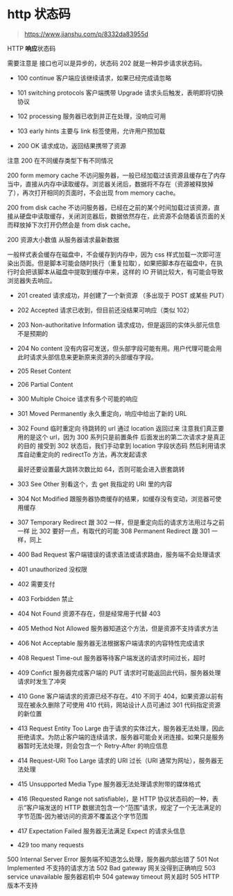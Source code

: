# http 状态码

> https://www.jianshu.com/p/8332da83955d

HTTP **响应**状态码

需要注意是 接口也可以是异步的，状态码 202 就是一种异步请求状态码。

- 100 continue 客户端应该继续请求，如果已经完成请忽略
- 101 switching protocols 客户端携带 Upgrade 请求头后触发，表明即将切换协议
- 102 processing 服务器已收到并正在处理，没响应可用
- 103 early hints 主要与 link 标签使用，允许用户预加载

- 200 OK 请求成功，返回结果携带了资源

注意 200 在不同缓存类型下有不同情况

200 form memory cache
不访问服务器，一般已经加载过该资源且缓存在了内存当中，直接从内存中读取缓存。浏览器关闭后，数据将不存在（资源被释放掉了），再次打开相同的页面时，不会出现 from memory cache。

200 from disk cache
不访问服务器，已经在之前的某个时间加载过该资源，直接从硬盘中读取缓存，关闭浏览器后，数据依然存在，此资源不会随着该页面的关而释放掉下次打开仍然会是 from disk cache。

200 资源大小数值
从服务器请求最新数据

一般样式表会缓存在磁盘中，不会缓存到内存中，因为 css 样式加载一次即可渲染出页面。但是脚本可能会随时执行（重复拉取），如果把脚本存在磁盘中，在执行时会把该脚本从磁盘中提取到缓存中来，这样的 IO 开销比较大，有可能会导致浏览器失去响应。

- 201 created 请求成功，并创建了一个新资源 （多出现于 POST 或某些 PUT）

- 202 Accepted 请求已收到，但目前还没结果可响应（类似 102）
- 203 Non-authoritative Information 请求成功，但是返回的实体头部元信息不是预期的
- 204 No content 没有内容可发送，但头部字段可能有用。用户代理可能会用此时请求头部信息来更新原来资源的头部缓存字段。
- 205 Reset Content
- 206 Partial Content

- 300 Multiple Choice 请求有多个可能的响应
- 301 Moved Permanently 永久重定向，响应中给出了新的 URL
- 302 Found 临时重定向
  待跳转的 url 通过 location 返回过来
  注意我们真正要用的是这个 url，因为 300 系列只是前置条件
  后面发出的第二次请求才是真正的目的
  接受到 302 状态后，我们手动拿到 location 字段状态码
  然后利用请求库自动重定向的 redirectTo 方法，再次发起请求

  最好还要设置最大跳转次数比如 64，否则可能会进入嵌套跳转

- 303 See Other 别看这个，去 get 我指定的 URI 里的内容
- 304 Not Modified 跟服务器协商缓存的结果，如缓存没有变动，浏览器可使用缓存

- 307 Temporary Redirect 跟 302 一样，但是重定向后的请求方法用过与之前一样
  比 302 要好一点，有取代的可能
  308 Permanent Redirect 跟 301 一样，同上

- 400 Bad Request 客户端错误的请求语法或请求路由，服务端不会处理请求
- 401 unauthorized 没权限
- 402 需要支付
- 403 Forbidden 禁止
- 404 Not Found 资源不存在，但是经常用于代替 403
- 405 Method Not Allowed 服务器知道这个方法，但是资源不支持请求方法
- 406 Not Acceptable 服务器无法根据客户端请求的内容特性完成请求
- 408 Request Time-out 服务器等待客户端发送的请求时间过长，超时
- 409 Confict 服务器完成客户端的 PUT 请求时可能返回此代码，服务器处理请求时发生了冲突
- 410 Gone 客户端请求的资源已经不存在。410 不同于 404，如果资源以前有现在被永久删除了可使用 410 代码，网站设计人员可通过 301 代码指定资源的新位置
- 413 Request Entity Too Large 由于请求的实体过大，服务器无法处理，因此拒绝请求。为防止客户端的连续请求，服务器可能会关闭连接。如果只是服务器暂时无法处理，则会包含一个 Retry-After 的响应信息
- 414 Request-URI Too Large 请求的 URI 过长（URI 通常为网址），服务器无法处理
- 415 Unsupported Media Type 服务器无法处理请求附带的媒体格式
- 416 (Requested Range not satisfiable)，是 HTTP 协议状态码的一种，表示“客户端发送的 HTTP 数据流包含一个“范围”请求，规定了一个无法满足的字节范围-因为被访问的资源不覆盖这个字节范围
- 417 Expectation Failed 服务器无法满足 Expect 的请求头信息
- 429 too many requests

500 Internal Server Error 服务端不知道怎么处理，服务器内部出错了
501 Not Implemented 不支持的请求方法
502 Bad gateway 网关没得到正确响应
503 service unavailable 服务器宕机中
504 gateway timeout 网关超时
505 HTTP 版本不支持
